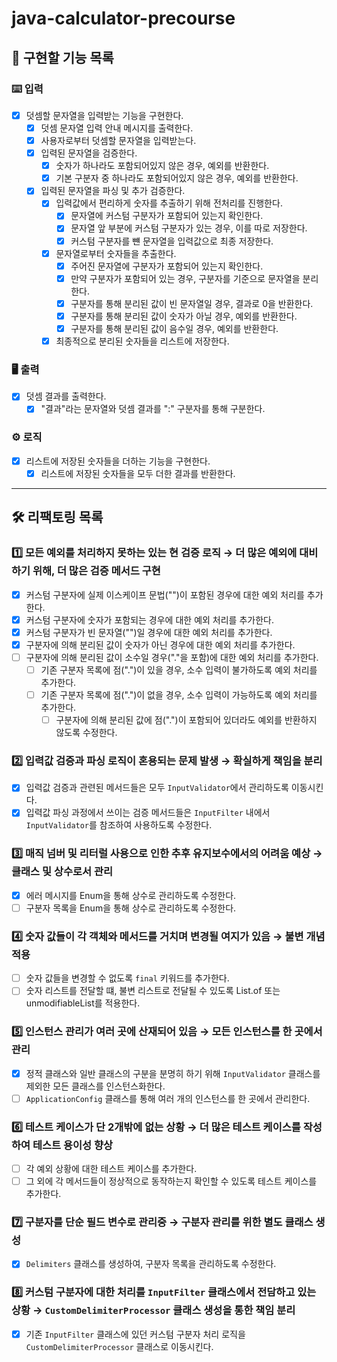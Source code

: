 # java-calculator-precourse

## 🚀 구현할 기능 목록 

### ⌨️ 입력

- [x] 덧셈할 문자열을 입력받는 기능을 구현한다.
  - [x] 덧셈 문자열 입력 안내 메시지를 출력한다.
  - [x] 사용자로부터 덧셈할 문자열을 입력받는다.
  - [x] 입력된 문자열을 검증한다.
    - [x] 숫자가 하나라도 포함되어있지 않은 경우, 예외를 반환한다.
    - [x] 기본 구분자 중 하나라도 포함되어있지 않은 경우, 예외를 반환한다.
  - [x] 입력된 문자열을 파싱 및 추가 검증한다.
    - [x] 입력값에서 편리하게 숫자를 추출하기 위해 전처리를 진행한다.
      - [x] 문자열에 커스텀 구분자가 포함되어 있는지 확인한다.
      - [x] 문자열 앞 부분에 커스텀 구분자가 있는 경우, 이를 따로 저장한다.
      - [x] 커스텀 구분자를 뺸 문자열을 입력값으로 최종 저장한다.
    - [x] 문자열로부터 숫자들을 추출한다.
      - [x] 주어진 문자열에 구분자가 포함되어 있는지 확인한다.
      - [x] 만약 구분자가 포함되어 있는 경우, 구분자를 기준으로 문자열을 분리한다.
      - [x] 구분자를 통해 분리된 값이 빈 문자열일 경우, 결과로 0을 반환한다.
      - [x] 구분자를 통해 분리된 값이 숫자가 아닐 경우, 예외를 반환한다.
      - [x] 구분자를 통해 분리된 값이 음수일 경우, 예외를 반환한다.
    - [x] 최종적으로 분리된 숫자들을 리스트에 저장한다.

### 🖥 출력

- [x] 덧셈 결과를 출력한다.
  - [x] "결과"라는 문자열와 덧셈 결과를 ":" 구분자를 통해 구분한다.

### ⚙️ 로직

- [x] 리스트에 저장된 숫자들을 더하는 기능을 구현한다.
  - [x] 리스트에 저장된 숫자들을 모두 더한 결과를 반환한다.

---

## 🛠️ 리팩토링 목록

### 1️⃣ 모든 예외를 처리하지 못하는 있는 현 검증 로직 → 더 많은 예외에 대비하기 위해, 더 많은 검증 메서드 구현

- [x] 커스텀 구분자에 실제 이스케이프 문법("\")이 포함된 경우에 대한 예외 처리를 추가한다.
- [x] 커스텀 구분자에 숫자가 포함되는 경우에 대한 예외 처리를 추가한다.
- [x] 커스텀 구분자가 빈 문자열("")일 경우에 대한 예외 처리를 추가한다.
- [x] 구분자에 의해 분리된 값이 숫자가 아닌 경우에 대한 예외 처리를 추가한다.
- [ ] 구분자에 의해 분리된 값이 소수일 경우("."을 포함)에 대한 예외 처리를 추가한다.
  - [ ] 기존 구분자 목록에 점(".")이 있을 경우, 소수 입력이 불가하도록 예외 처리를 추가한다.
  - [ ] 기존 구분자 목록에 점(".")이 없을 경우, 소수 입력이 가능하도록 예외 처리를 추가한다.
    - [ ] 구분자에 의해 분리된 값에 점(".")이 포함되어 있더라도 예외를 반환하지 않도록 수정한다.

### 2️⃣ 입력값 검증과 파싱 로직이 혼용되는 문제 발생 → 확실하게 책임을 분리

- [x] 입력값 검증과 관련된 메서드들은 모두 `InputValidator`에서 관리하도록 이동시킨다.
- [x] 입력값 파싱 과정에서 쓰이는 검증 메서드들은 `InputFilter` 내에서 `InputValidator`를 참조하여 사용하도록 수정한다.

### 3️⃣ 매직 넘버 및 리터럴 사용으로 인한 추후 유지보수에서의 어려움 예상 → 클래스 및 상수로서 관리

- [x] 에러 메시지를 Enum을 통해 상수로 관리하도록 수정한다.
- [ ] 구분자 목록을 Enum을 통해 상수로 관리하도록 수정한다.

### 4️⃣ 숫자 값들이 각 객체와 메서드를 거치며 변경될 여지가 있음 → 불변 개념 적용

- [ ] 숫자 값들을 변경할 수 없도록 `final` 키워드를 추가한다.
- [ ] 숫자 리스트를 전달할 떄, 불변 리스트로 전달될 수 있도록 List.of 또는 unmodifiableList를 적용한다.

### 5️⃣ 인스턴스 관리가 여러 곳에 산재되어 있음 → 모든 인스턴스를 한 곳에서 관리 

- [x] 정적 클래스와 일반 클래스의 구분을 분명히 하기 위해 `InputValidator` 클래스를 제외한 모든 클래스를 인스턴스화한다.
- [ ] `ApplicationConfig` 클래스를 통해 여러 개의 인스턴스를 한 곳에서 관리한다.

### 6️⃣ 테스트 케이스가 단 2개밖에 없는 상황 → 더 많은 테스트 케이스를 작성하여 테스트 용이성 향상

- [ ] 각 예외 상황에 대한 테스트 케이스를 추가한다.
- [ ] 그 외에 각 메서드들이 정상적으로 동작하는지 확인할 수 있도록 테스트 케이스를 추가한다.

### 7️⃣ 구분자를 단순 필드 변수로 관리중 → 구분자 관리를 위한 별도 클래스 생성

- [x] `Delimiters` 클래스를 생성하여, 구분자 목록을 관리하도록 수정한다.

### 8️⃣ 커스텀 구분자에 대한 처리를 `InputFilter` 클래스에서 전담하고 있는 상황 → `CustomDelimiterProcessor` 클래스 생성을 통한 책임 분리

- [x] 기존 `InputFilter` 클래스에 있던 커스텀 구분자 처리 로직을 `CustomDelimiterProcessor` 클래스로 이동시킨다.